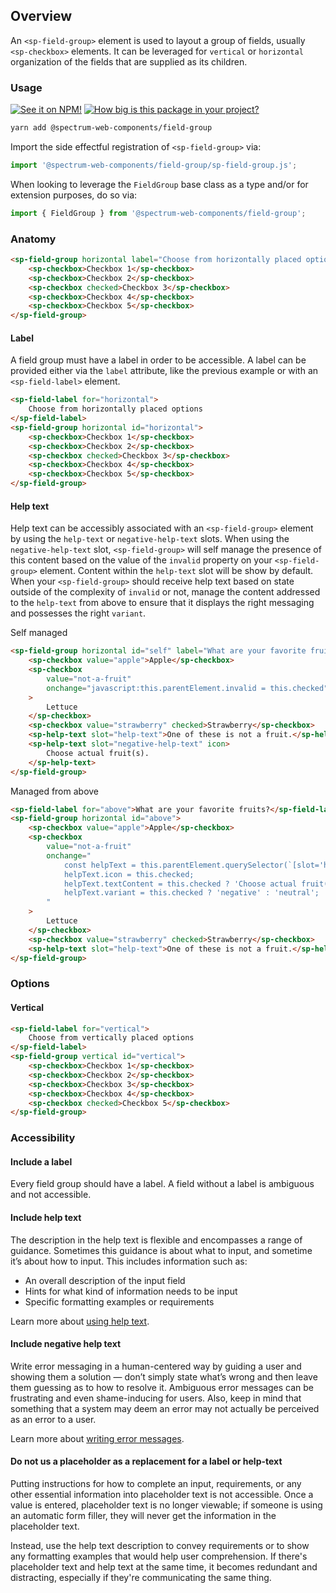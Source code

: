 ## Overview

An `<sp-field-group>` element is used to layout a group of fields, usually `<sp-checkbox>` elements. It can be leveraged for `vertical` or `horizontal` organization of the fields that are supplied as its children.

### Usage

[![See it on NPM!](https://img.shields.io/npm/v/@spectrum-web-components/field-group?style=for-the-badge)](https://www.npmjs.com/package/@spectrum-web-components/field-group)
[![How big is this package in your project?](https://img.shields.io/bundlephobia/minzip/@spectrum-web-components/field-group?style=for-the-badge)](https://bundlephobia.com/result?p=@spectrum-web-components/field-group)

```zsh
yarn add @spectrum-web-components/field-group
```

Import the side effectful registration of `<sp-field-group>` via:

```js
import '@spectrum-web-components/field-group/sp-field-group.js';
```

When looking to leverage the `FieldGroup` base class as a type and/or for extension purposes, do so via:

```js
import { FieldGroup } from '@spectrum-web-components/field-group';
```

### Anatomy

```html
<sp-field-group horizontal label="Choose from horizontally placed options">
    <sp-checkbox>Checkbox 1</sp-checkbox>
    <sp-checkbox>Checkbox 2</sp-checkbox>
    <sp-checkbox checked>Checkbox 3</sp-checkbox>
    <sp-checkbox>Checkbox 4</sp-checkbox>
    <sp-checkbox>Checkbox 5</sp-checkbox>
</sp-field-group>
```

#### Label

A field group must have a label in order to be accessible. A label can be provided either via the `label` attribute, like the previous example or with an `<sp-field-label>` element.

```html
<sp-field-label for="horizontal">
    Choose from horizontally placed options
</sp-field-label>
<sp-field-group horizontal id="horizontal">
    <sp-checkbox>Checkbox 1</sp-checkbox>
    <sp-checkbox>Checkbox 2</sp-checkbox>
    <sp-checkbox checked>Checkbox 3</sp-checkbox>
    <sp-checkbox>Checkbox 4</sp-checkbox>
    <sp-checkbox>Checkbox 5</sp-checkbox>
</sp-field-group>
```

#### Help text

Help text can be accessibly associated with an `<sp-field-group>` element by using the `help-text` or `negative-help-text` slots. When using the `negative-help-text` slot, `<sp-field-group>` will self manage the presence of this content based on the value of the `invalid` property on your `<sp-field-group>` element. Content within the `help-text` slot will be show by default. When your `<sp-field-group>` should receive help text based on state outside of the complexity of `invalid` or not, manage the content addressed to the `help-text` from above to ensure that it displays the right messaging and possesses the right `variant`.

<sp-tabs selected="self" auto label="Help text usage in field groups">
<sp-tab value="self">Self managed</sp-tab>
<sp-tab-panel value="self">

```html
<sp-field-group horizontal id="self" label="What are your favorite fruits?">
    <sp-checkbox value="apple">Apple</sp-checkbox>
    <sp-checkbox
        value="not-a-fruit"
        onchange="javascript:this.parentElement.invalid = this.checked"
    >
        Lettuce
    </sp-checkbox>
    <sp-checkbox value="strawberry" checked>Strawberry</sp-checkbox>
    <sp-help-text slot="help-text">One of these is not a fruit.</sp-help-text>
    <sp-help-text slot="negative-help-text" icon>
        Choose actual fruit(s).
    </sp-help-text>
</sp-field-group>
```

</sp-tab-panel>
<sp-tab value="above">Managed from above</sp-tab>
<sp-tab-panel value="above">

```html
<sp-field-label for="above">What are your favorite fruits?</sp-field-label>
<sp-field-group horizontal id="above">
    <sp-checkbox value="apple">Apple</sp-checkbox>
    <sp-checkbox
        value="not-a-fruit"
        onchange="
            const helpText = this.parentElement.querySelector(`[slot='help-text']`);
            helpText.icon = this.checked;
            helpText.textContent = this.checked ? 'Choose actual fruit(s).' : 'One of these is not a fruit.';
            helpText.variant = this.checked ? 'negative' : 'neutral';
        "
    >
        Lettuce
    </sp-checkbox>
    <sp-checkbox value="strawberry" checked>Strawberry</sp-checkbox>
    <sp-help-text slot="help-text">One of these is not a fruit.</sp-help-text>
</sp-field-group>
```

</sp-tab-panel>
</sp-tabs>

### Options

#### Vertical

```html
<sp-field-label for="vertical">
    Choose from vertically placed options
</sp-field-label>
<sp-field-group vertical id="vertical">
    <sp-checkbox>Checkbox 1</sp-checkbox>
    <sp-checkbox>Checkbox 2</sp-checkbox>
    <sp-checkbox>Checkbox 3</sp-checkbox>
    <sp-checkbox>Checkbox 4</sp-checkbox>
    <sp-checkbox checked>Checkbox 5</sp-checkbox>
</sp-field-group>
```

### Accessibility

#### Include a label

Every field group should have a label. A field without a label is ambiguous and not accessible.

#### Include help text

The description in the help text is flexible and encompasses a range of guidance. Sometimes this guidance is about what to input, and sometime it’s about how to input. This includes information such as:

-   An overall description of the input field
-   Hints for what kind of information needs to be input
-   Specific formatting examples or requirements

Learn more about [using help text](https://spectrum.adobe.com/page/text-field/#Use-help-text-to-show-hints,-formatting,-and-requirements).

#### Include negative help text

Write error messaging in a human-centered way by guiding a user and showing them a solution — don’t simply state what’s wrong and then leave them guessing as to how to resolve it. Ambiguous error messages can be frustrating and even shame-inducing for users. Also, keep in mind that something that a system may deem an error may not actually be perceived as an error to a user.

Learn more about [writing error messages](https://spectrum.adobe.com/page/text-field/#Write-error-text-that-shows-a-solution).

#### Do not us a placeholder as a replacement for a label or help-text

Putting instructions for how to complete an input, requirements, or any other essential information into placeholder text is not accessible. Once a value is entered, placeholder text is no longer viewable; if someone is using an automatic form filler, they will never get the information in the placeholder text.

Instead, use the help text description to convey requirements or to show any formatting examples that would help user comprehension. If there's placeholder text and help text at the same time, it becomes redundant and distracting, especially if they're communicating the same thing.
